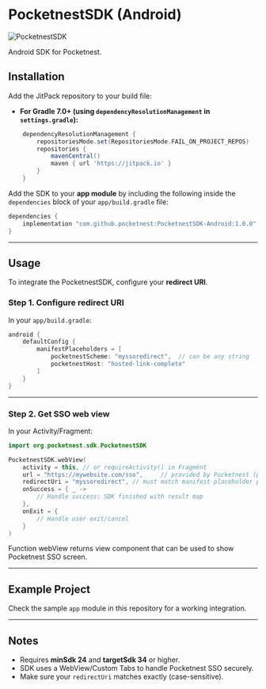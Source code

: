 # PocketnestSDK (Android)

![PocketnestSDK](https://img.shields.io/badge/PocketnestSDK-1.0.0-success)

Android SDK for Pocketnest.

## Installation

Add the JitPack repository to your build file:

- **For Gradle 7.0+ (using `dependencyResolutionManagement` in `settings.gradle`):**

```groovy
	dependencyResolutionManagement {
		repositoriesMode.set(RepositoriesMode.FAIL_ON_PROJECT_REPOS)
		repositories {
			mavenCentral()
			maven { url 'https://jitpack.io' }
		}
	}
``` 


Add the SDK to your **app module** by including the following inside the `dependencies` block of your `app/build.gradle` file:


```groovy
dependencies {
    implementation "com.github.pocketnest:PocketnestSDK-Android:1.0.0"
}
```

---

## Usage

To integrate the PocketnestSDK, configure your **redirect URI**.

### Step 1. Configure redirect URI


In your `app/build.gradle`:

```groovy
android {
    defaultConfig {
        manifestPlaceholders = [
            pocketnestScheme: "myssoredirect",  // can be any string
            pocketnestHost: "hosted-link-complete"
        ]
    }
}
```

---

### Step 2. Get SSO web view

In your Activity/Fragment:

```kotlin
import org.pocketnest.sdk.PocketnestSDK

PocketnestSDK.webView(
    activity = this, // or requireActivity() in Fragment
    url = "https://mywebsite.com/sso",     // provided by Pocketnest (prod or preprod)
    redirectUri = "myssoredirect", // must match manifest placeholder pocketnestScheme from step 1
    onSuccess = { _ ->
        // Handle success: SDK finished with result map
    },
    onExit = {
        // Handle user exit/cancel
    }
)
```

Function webView returns view component that can be used to show Pocketnest SSO screen.

---

## Example Project

Check the sample `app` module in this repository for a working integration.

---

## Notes

- Requires **minSdk 24** and **targetSdk 34** or higher.  
- SDK uses a WebView/Custom Tabs to handle Pocketnest SSO securely.  
- Make sure your `redirectUri` matches exactly (case-sensitive).
